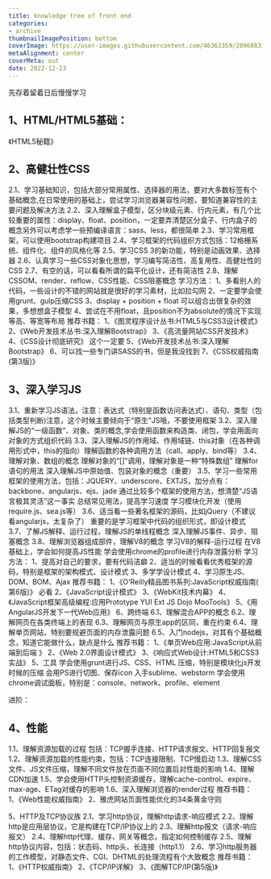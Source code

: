 ```yaml
---
title: knowledge tree of front end
categories:
- archive
thumbnailImagePosition: bottom
coverImage: https://user-images.githubusercontent.com/46363359/209688317-8fa54e46-c9c7-444c-bc73-c8ce8d4d5d19.jpg
metaAlignment: center
coverMeta: out
date: 2022-12-23
---
```


先存着留着日后慢慢学习

<!-- more -->

## 1、HTML/HTML5基础：

《HTML5秘籍》

## 2、高健壮性CSS
2.1、学习基础知识，包括大部分常用属性、选择器的用法，要对大多数标签有个基础概念,在日常使用的基础上，尝试学习浏览器兼容性问题，要知道兼容性的主要问题及解决方法
2.2、深入理解盒子模型，区分块级元素、行内元素，有几个比较重要的属性：display、float、position，一定要弄清楚区分盒子、行内盒子的概念另外可以考虑学一些预编译语言：sass、less，都很简单
2.3、学习常用框架，可以使用bootstrap构建项目
2.4、学习框架的代码组织方式包括：12格栅系统、组件化、组件的风格化等
2.5、学习CSS 3的新功能，特别是动画效果、选择器
2.6、认真学习一些CSS对象化思想，学习编写简洁性、高复用性、高健壮性的CSS
2.7、有空的话，可以看看所谓的扁平化设计，还有简洁性
2.8、理解CSSOM、render、reflow、CSS性能、CSS阻塞概念
学习方法：
1、多看别人的代码，一些设计的不错的网站就是很好的学习素材，比如拉勾网
2、一定要学会使用grunt、gulp压缩CSS
3、display + position + float 可以组合出很复杂的效果，多想想盒子模型
4、尝试在不用float，且position不为absolute的情况下实现等高、等宽等布局
推荐书籍：
1、《图灵程序设计丛书:HTML5与CSS3设计模式》
2、《Web开发技术丛书:深入理解Bootstrap》
3、《高流量网站CSS开发技术》
4、《CSS设计彻底研究》 这个一定要
5、《Web开发技术丛书:深入理解Bootstrap》
6、可以找一些专门讲SASS的书，但是我没找到
7、《CSS权威指南(第3版)》

## 3、深入学习JS
3.1、重新学习JS语法，注意：表达式（特别是函数访问表达式）、语句、类型（包括类型判断)注意，这个时候主要倾向于“原生”JS哦，不要使用框架
3.2、深入理解JS的“一级函数”、对象、类的概念,学会使用函数来构造类、闭包，学会用面向对象的方式组织代码
3.3、深入理解JS的作用域、作用域链、this对象（在各种调用形式中，this的指向）理解函数的各种调用方法（call、apply、bind等）
3.4、理解对象、数组的概念
理解对象的“[]”调用，理解对象是一种“特殊数组”
理解for语句的用法
深入理解JS中原始值、包装对象的概念（重要）
3.5、学习一些常用框架的使用方法，包括：JQUERY、underscore、EXTJS，加分点有：backbone、angularjs、ejs、jade
通过比较多个框架的使用方法，想清楚“JS语言极其灵活”这一事实
总结常见用法，提高学习速度
学习模块化开发（使用require.js、sea.js等）
3.6、适当看一些著名框架的源码，比如jQuery（不建议看angularjs，太复杂了）
重要的是学习框架中代码的组织形式，即设计模式
3.7、了解JS解释、运行过程，理解JS的单线程概念
深入理解JS事件、异步、阻塞概念
3.8、理解浏览器组成部件，理解V8的概念
学习V8的解释-运行过程
在V8基础上，学会如何提高JS性能
学会使用chrome的profile进行内存泄露分析
学习方法：
1、提高对自己的要求，要有代码洁癖
2、适当的时候看看优秀框架的源码，特别是框架的架构模式、设计模式
3、多学学设计模式
4、学习原生JS、DOM、BOM、Ajax
推荐书籍：
1、《O’Reilly精品图书系列:​JavaScript权威指南(​第6版)》 必看
2、《JavaScript设计模式》
3、《WebKit技术内幕》
4、《JavaScript框架高级编​程:应用Prototype YUI Ext JS Dojo MooTools》
5、《用AngularJS开发下一代Web应用》
6、跨终端
6.1、理解混合APP的概念
6.2、理解网页在各类终端上的表现
6.3、理解网页与原生app的区同，重在约束
6.4、理解单页网站，特别要规避页面的内存泄露问题
6.5、入门nodejs，对其有个基础概念，知道它能做什么，缺点是什么
推荐书籍：
1、《单页Web应用:JavaScript从前端到后端 》
2、《Web 2.0界面设计模式》
3、《响应式Web设计:HTML5和​CSS3实战》
5、工具
学会使用grunt进行JS、CSS、HTML 压缩，特别是模块化js开发时候的压缩
会用PS进行切图、保存icon
入手sublime、webstorm
学会使用chrome调试面板，特别是：console、network、profile、element

进阶：

## 4、性能
1.1、理解资源加载的过程
包括：TCP握手连接、HTTP请求报文、HTTP回复报文
1.2、理解资源加载的性能约束，包括：TCP连接限制、TCP慢启动
1.3、理解CSS文件、JS文件压缩，理解不同文件放在页面不同位置后对性能的影响
1.4、理解CDN加速
1.5、学会使用HTTP头控制资源缓存，理解cache-control、expire、max-age、ETag对缓存的影响
1.6、深入理解浏览器的render过程
推荐书籍：
1、《Web性能权威指南》
2、雅虎网站页面性能优化的34条黄金守则

5、HTTP及TCP协议族
2.1、学习http协议，理解http请求-响应模式
2.2、理解http是应用层协议，它是构建在TCP/IP协议上的
2.3、理解http报文（请求-响应报文）
2.4、理解http代理、缓存、网关等概念，指定如何控制缓存
2.5、理解http协议内容，包括：状态码、http头、长连接（http1.1）
2.6、学习http服务器的工作模型，对静态文件、CGI、DHTML的处理流程有个大致概念
推荐书籍：
1、《HTTP权威指南》
2、《TCP/IP详解》
3、《图解TCP/IP(第5版)》